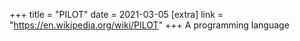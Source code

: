 +++
title = "PILOT"
date = 2021-03-05
[extra]
link = "https://en.wikipedia.org/wiki/PILOT"
+++
A programming language

